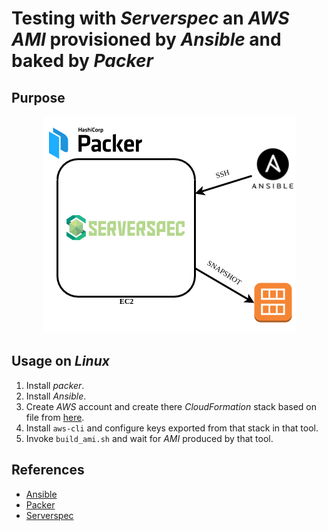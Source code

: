 # Testing with *Serverspec* an *AWS AMI* provisioned by *Ansible* and baked by *Packer*

## Purpose

<p align="center">
   <img src="https://github.com/WhiteRookPL/devops-in-qa-workshop/raw/master/packer-ansible-serverspec/docs/diagram.png" />
</p>

## Usage on *Linux*

1. Install *packer*.
2. Install *Ansible*.
3. Create *AWS* account and create there *CloudFormation* stack based on file from [here](cloud-formation/iam-for-packer.yml).
4. Install `aws-cli` and configure keys exported from that stack in that tool.
5. Invoke `build_ami.sh` and wait for *AMI* produced by that tool.

## References

- [Ansible](http://docs.ansible.com)
- [Packer](https://www.packer.io/docs/builders/amazon-ebs.html)
- [Serverspec](http://serverspec.org)
